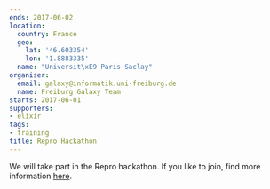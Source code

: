 ```yaml
---
ends: 2017-06-02
location:
  country: France
  geo:
    lat: '46.603354'
    lon: '1.8883335'
  name: "Universit\xE9 Paris-Saclay"
organiser:
  email: galaxy@informatik.uni-freiburg.de
  name: Freiburg Galaxy Team
starts: 2017-06-01
supporters:
- elixir
tags:
- training
title: Repro Hackathon
---
```


We will take part in the Repro hackathon. If you like to join, find more information [here](https://ifb-elixirfr.github.io/ReproHackathon).